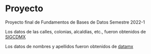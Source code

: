 # Proyecto

Proyecto final de Fundamentos de Bases de Datos
Semestre 2022-1


Los datos de las calles, colonias, alcaldías, etc., fueron obtenidos de [SIGCDMX](https://sig.cdmx.gob.mx/datos/)

Los datos de nombres y apellidos fueron obtenidos de [datamx](http://datamx.io/dataset/muestra-de-nombres-y-apellidos-comunes-en-mexico)


